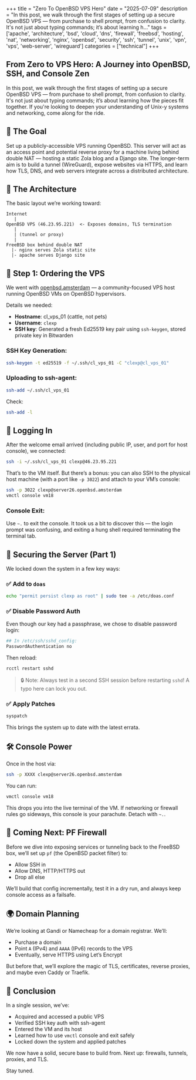 +++
title = "Zero To OpenBSD VPS Hero"
date = "2025-07-09"
description = "In this post, we walk through the first stages of setting up a secure OpenBSD VPS — from purchase to shell prompt, from confusion to clarity. It's not just about typing commands; it’s about learning h..."
tags = ['apache', 'architecture', 'bsd', 'cloud', 'dns', 'firewall', 'freebsd', 'hosting', 'nat', 'networking', 'nginx', 'openbsd', 'security', 'ssh', 'tunnel', 'unix', 'vpn', 'vps', 'web-server', 'wireguard']
categories = ["technical"]
+++

## From Zero to VPS Hero: A Journey into OpenBSD, SSH, and Console Zen

In this post, we walk through the first stages of setting up a secure OpenBSD VPS — from purchase to shell prompt, from confusion to clarity. It's not just about typing commands; it’s about learning how the pieces fit together. If you're looking to deepen your understanding of Unix-y systems and networking, come along for the ride.

## 🚀 The Goal

Set up a publicly-accessible VPS running OpenBSD. This server will act as an access point and potential reverse proxy for a machine living behind double NAT — hosting a static Zola blog and a Django site. The longer-term aim is to build a tunnel (WireGuard), expose websites via HTTPS, and learn how TLS, DNS, and web servers integrate across a distributed architecture.

## 🧱 The Architecture

The basic layout we’re working toward:

```
Internet
   |
OpenBSD VPS (46.23.95.221)  <- Exposes domains, TLS termination
   |
   | (tunnel or proxy)
   |
FreeBSD box behind double NAT
  |- nginx serves Zola static site
  |- apache serves Django site
```

## 🛒 Step 1: Ordering the VPS

We went with [openbsd.amsterdam](https://openbsd.amsterdam/) — a community-focused VPS host running OpenBSD VMs on OpenBSD hypervisors.

Details we needed:

- **Hostname**: cl_vps_01 (cattle, not pets)
- **Username**: `clexp`
- **SSH key**: Generated a fresh Ed25519 key pair using `ssh-keygen`, stored private key in Bitwarden

### SSH Key Generation:

```sh
ssh-keygen -t ed25519 -f ~/.ssh/cl_vps_01 -C "clexp@cl_vps_01"
```

### Uploading to ssh-agent:

```sh
ssh-add ~/.ssh/cl_vps_01
```

Check:

```sh
ssh-add -l
```

## 🔐 Logging In

After the welcome email arrived (including public IP, user, and port for host console), we connected:

```sh
ssh -i ~/.ssh/cl_vps_01 clexp@46.23.95.221
```

That’s to the VM itself. But there’s a bonus: you can also SSH to the physical host machine (with a port like `-p 3022`) and attach to your VM’s console:

```sh
ssh -p 3022 clexp@server26.openbsd.amsterdam
vmctl console vm18
```

### Console Exit:

Use `~.` to exit the console. It took us a bit to discover this — the login prompt was confusing, and exiting a hung shell required terminating the terminal tab.

## 🔐 Securing the Server (Part 1)

We locked down the system in a few key ways:

### ✅ Add to `doas`

```sh
echo "permit persist clexp as root" | sudo tee -a /etc/doas.conf
```

### ✅ Disable Password Auth

Even though our key had a passphrase, we chose to disable password login:

```sh
## In /etc/ssh/sshd_config:
PasswordAuthentication no
```

Then reload:

```sh
rcctl restart sshd
```

> 🔒 Note: Always test in a second SSH session before restarting `sshd`! A typo here can lock you out.

### ✅ Apply Patches

```sh
syspatch
```

This brings the system up to date with the latest errata.

## 🛠️ Console Power

Once in the host via:

```sh
ssh -p XXXX clexp@server26.openbsd.amsterdam
```

You can run:

```sh
vmctl console vm18
```

This drops you into the live terminal of the VM. If networking or firewall rules go sideways, this console is your parachute. Detach with `~.`.

## 🧯 Coming Next: PF Firewall

Before we dive into exposing services or tunneling back to the FreeBSD box, we’ll set up `pf` (the OpenBSD packet filter) to:

- Allow SSH in
- Allow DNS, HTTP/HTTPS out
- Drop all else

We’ll build that config incrementally, test it in a dry run, and always keep console access as a failsafe.

## 🌍 Domain Planning

We’re looking at Gandi or Namecheap for a domain registrar. We’ll:

- Purchase a domain
- Point `A` (IPv4) and `AAAA` (IPv6) records to the VPS
- Eventually, serve HTTPS using Let’s Encrypt

But before that, we’ll explore the magic of TLS, certificates, reverse proxies, and maybe even Caddy or Traefik.

## 🎉 Conclusion

In a single session, we’ve:

- Acquired and accessed a public VPS
- Verified SSH key auth with ssh-agent
- Entered the VM and its host
- Learned how to use `vmctl` console and exit safely
- Locked down the system and applied patches

We now have a solid, secure base to build from. Next up: firewalls, tunnels, proxies, and TLS.

Stay tuned.
